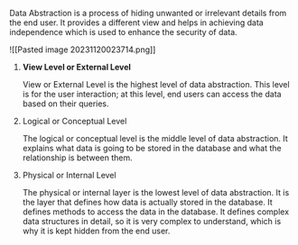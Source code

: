 Data Abstraction is a process of hiding unwanted or irrelevant details from the end user. It provides a different view and helps in achieving data independence which is used to enhance the security of data.

![[Pasted image 20231120023714.png]]

1. **View Level or External Level**
	
	View or External Level is the highest level of data abstraction. 
	This level is for the user interaction; at this level, end users can access the data based on their queries.
	
2. Logical or Conceptual Level
	
	The logical or conceptual level is the middle level of data abstraction. It explains what data is going to be stored in the database and what the relationship is between them.
	
3. Physical or Internal Level
	
	The physical or internal layer is the lowest level of data abstraction. It is the layer that defines how data is actually stored in the database. It defines methods to access the data in the database. It defines complex data structures in detail, so it is very complex to understand, which is why it is kept hidden from the end user.